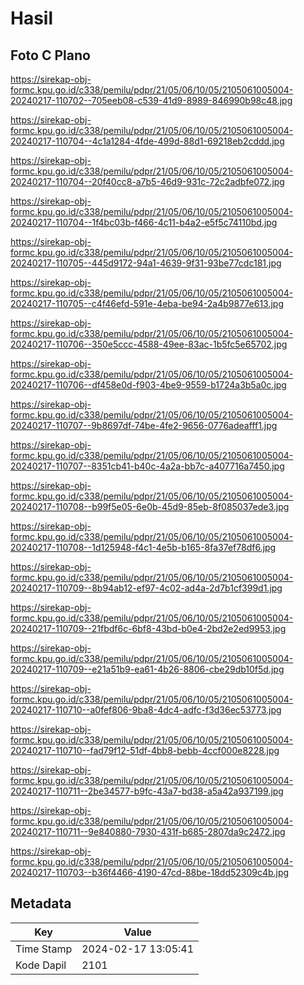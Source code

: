# Hasil

## Foto C Plano

https://sirekap-obj-formc.kpu.go.id/c338/pemilu/pdpr/21/05/06/10/05/2105061005004-20240217-110702--705eeb08-c539-41d9-8989-846990b98c48.jpg

https://sirekap-obj-formc.kpu.go.id/c338/pemilu/pdpr/21/05/06/10/05/2105061005004-20240217-110704--4c1a1284-4fde-499d-88d1-69218eb2cddd.jpg

https://sirekap-obj-formc.kpu.go.id/c338/pemilu/pdpr/21/05/06/10/05/2105061005004-20240217-110704--20f40cc8-a7b5-46d9-931c-72c2adbfe072.jpg

https://sirekap-obj-formc.kpu.go.id/c338/pemilu/pdpr/21/05/06/10/05/2105061005004-20240217-110704--1f4bc03b-f466-4c11-b4a2-e5f5c74110bd.jpg

https://sirekap-obj-formc.kpu.go.id/c338/pemilu/pdpr/21/05/06/10/05/2105061005004-20240217-110705--445d9172-94a1-4639-9f31-93be77cdc181.jpg

https://sirekap-obj-formc.kpu.go.id/c338/pemilu/pdpr/21/05/06/10/05/2105061005004-20240217-110705--c4f46efd-591e-4eba-be94-2a4b9877e613.jpg

https://sirekap-obj-formc.kpu.go.id/c338/pemilu/pdpr/21/05/06/10/05/2105061005004-20240217-110706--350e5ccc-4588-49ee-83ac-1b5fc5e65702.jpg

https://sirekap-obj-formc.kpu.go.id/c338/pemilu/pdpr/21/05/06/10/05/2105061005004-20240217-110706--df458e0d-f903-4be9-9559-b1724a3b5a0c.jpg

https://sirekap-obj-formc.kpu.go.id/c338/pemilu/pdpr/21/05/06/10/05/2105061005004-20240217-110707--9b8697df-74be-4fe2-9656-0776adeafff1.jpg

https://sirekap-obj-formc.kpu.go.id/c338/pemilu/pdpr/21/05/06/10/05/2105061005004-20240217-110707--8351cb41-b40c-4a2a-bb7c-a407716a7450.jpg

https://sirekap-obj-formc.kpu.go.id/c338/pemilu/pdpr/21/05/06/10/05/2105061005004-20240217-110708--b99f5e05-6e0b-45d9-85eb-8f085037ede3.jpg

https://sirekap-obj-formc.kpu.go.id/c338/pemilu/pdpr/21/05/06/10/05/2105061005004-20240217-110708--1d125948-f4c1-4e5b-b165-8fa37ef78df6.jpg

https://sirekap-obj-formc.kpu.go.id/c338/pemilu/pdpr/21/05/06/10/05/2105061005004-20240217-110709--8b94ab12-ef97-4c02-ad4a-2d7b1cf399d1.jpg

https://sirekap-obj-formc.kpu.go.id/c338/pemilu/pdpr/21/05/06/10/05/2105061005004-20240217-110709--21fbdf6c-6bf8-43bd-b0e4-2bd2e2ed9953.jpg

https://sirekap-obj-formc.kpu.go.id/c338/pemilu/pdpr/21/05/06/10/05/2105061005004-20240217-110709--e21a51b9-ea61-4b26-8806-cbe29db10f5d.jpg

https://sirekap-obj-formc.kpu.go.id/c338/pemilu/pdpr/21/05/06/10/05/2105061005004-20240217-110710--a0fef806-9ba8-4dc4-adfc-f3d36ec53773.jpg

https://sirekap-obj-formc.kpu.go.id/c338/pemilu/pdpr/21/05/06/10/05/2105061005004-20240217-110710--fad79f12-51df-4bb8-bebb-4ccf000e8228.jpg

https://sirekap-obj-formc.kpu.go.id/c338/pemilu/pdpr/21/05/06/10/05/2105061005004-20240217-110711--2be34577-b9fc-43a7-bd38-a5a42a937199.jpg

https://sirekap-obj-formc.kpu.go.id/c338/pemilu/pdpr/21/05/06/10/05/2105061005004-20240217-110711--9e840880-7930-431f-b685-2807da9c2472.jpg

https://sirekap-obj-formc.kpu.go.id/c338/pemilu/pdpr/21/05/06/10/05/2105061005004-20240217-110703--b36f4466-4190-47cd-88be-18dd52309c4b.jpg


## Metadata

| Key        | Value               |
| ---------- | ------------------- |
| Time Stamp | 2024-02-17 13:05:41 |
| Kode Dapil | 2101                |



